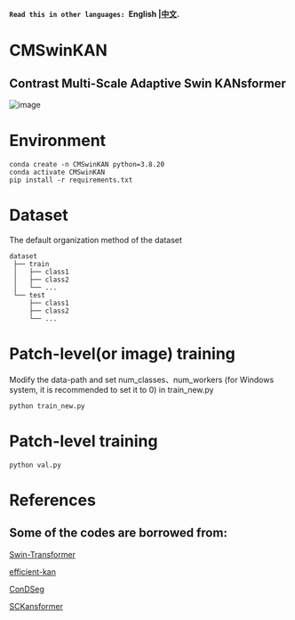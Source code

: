 **``Read this in other languages: ``English |[中文](README_zh.md).**
# CMSwinKAN
## Contrast Multi-Scale Adaptive Swin KANsformer
![image](https://github.com/user-attachments/assets/e374c837-91f7-4d56-9799-2116da9523e7)

# Environment

    conda create -n CMSwinKAN python=3.8.20
    conda activate CMSwinKAN
    pip install -r requirements.txt

# Dataset
The default organization method of the dataset<br>

    dataset  
     ├── train
     │   ├── class1 
     │   ├── class2  
     │   └── ... 
     └── test
         ├── class1
         ├── class2
         └── ...
# Patch-level(or image) training
Modify the data-path and set num_classes、num_workers (for Windows system, it is recommended to set it to 0) in train_new.py<br>

    python train_new.py

# Patch-level training

    python val.py
  
# References
## Some of the codes are borrowed from:

[Swin-Transformer](https://github.com/microsoft/Swin-Transformer)

[efficient-kan](https://github.com/Blealtan/efficient-kan)

[ConDSeg](https://github.com/Mengqi-Lei/ConDSeg)

[SCKansformer](https://github.com/JustlfC03/SCKansformer)
